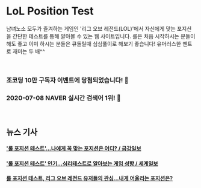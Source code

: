 # LoL Position Test
남녀노소 모두가 즐겨하는 게임인 '리그 오브 레전드(LOL)'에서 자신에게 맞는 포지션을 간단한 테스트를 통해 알아볼 수 있는 웹 사이트입니다. 
롤은 처음 시작하시는 분들이 해도 좋고 이미 하시는 분들은 큐돌릴때 심심풀이로 해보기 좋습니다! 
유머러스한 멘트로 재미는 두 배^^

<br>

### 조코딩 10만 구독자 이벤트에 당첨되었습니다! 👏

### 2020-07-08 NAVER 실시간 검색어 1위! 👏

<br>

## 뉴스 기사

#### ['롤 포지션 테스트'...나에게 꼭 맞는 포지션은 어디? / 금강일보](http://www.ggilbo.com/news/articleView.html?idxno=782050)

#### ['롤 포지션 테스트' 인기…심리테스트로 알아보는 게임 성향 / 세계일보](http://www.segye.com/newsView/20200708523743?OutUrl=naver)

#### [롤 포지션 테스트, 리그 오브 레전드 유저들의 관심…내게 어울리는 포지션은?](http://enter.etoday.co.kr/view/news_view.php?varAtcId=183500)
